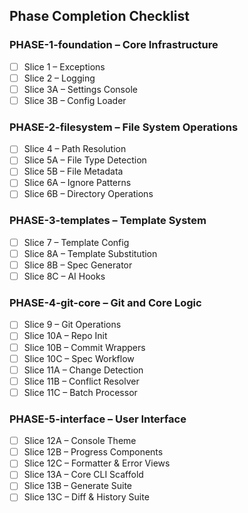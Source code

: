 ## Phase Completion Checklist

### PHASE-1-foundation – Core Infrastructure

- [ ] Slice 1 – Exceptions
- [ ] Slice 2 – Logging
- [ ] Slice 3A – Settings Console
- [ ] Slice 3B – Config Loader

### PHASE-2-filesystem – File System Operations

- [ ] Slice 4 – Path Resolution
- [ ] Slice 5A – File Type Detection
- [ ] Slice 5B – File Metadata
- [ ] Slice 6A – Ignore Patterns
- [ ] Slice 6B – Directory Operations

### PHASE-3-templates – Template System

- [ ] Slice 7 – Template Config
- [ ] Slice 8A – Template Substitution
- [ ] Slice 8B – Spec Generator
- [ ] Slice 8C – AI Hooks

### PHASE-4-git-core – Git and Core Logic

- [ ] Slice 9 – Git Operations
- [ ] Slice 10A – Repo Init
- [ ] Slice 10B – Commit Wrappers
- [ ] Slice 10C – Spec Workflow
- [ ] Slice 11A – Change Detection
- [ ] Slice 11B – Conflict Resolver
- [ ] Slice 11C – Batch Processor

### PHASE-5-interface – User Interface

- [ ] Slice 12A – Console Theme
- [ ] Slice 12B – Progress Components
- [ ] Slice 12C – Formatter & Error Views
- [ ] Slice 13A – Core CLI Scaffold
- [ ] Slice 13B – Generate Suite
- [ ] Slice 13C – Diff & History Suite
